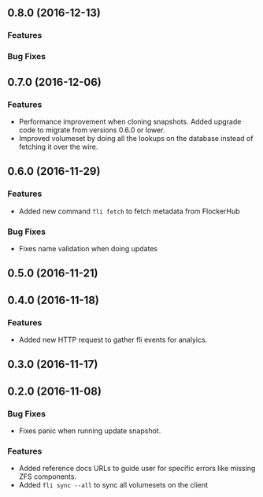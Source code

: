 ## 0.8.0 (2016-12-13)

### Features

### Bug Fixes

## 0.7.0 (2016-12-06)

### Features
* Performance improvement when cloning snapshots. Added upgrade code to migrate from versions 0.6.0 or lower.
* Improved volumeset by doing all the lookups on the database instead of fetching it over the wire.

## 0.6.0 (2016-11-29)

### Features
* Added new command `fli fetch` to fetch metadata from FlockerHub

### Bug Fixes
* Fixes name validation when doing updates

## 0.5.0 (2016-11-21)

## 0.4.0 (2016-11-18)

### Features
* Added new HTTP request to gather fli events for analyics.

## 0.3.0 (2016-11-17)

## 0.2.0 (2016-11-08)

### Bug Fixes
* Fixes panic when running update snapshot.

### Features
* Added reference docs URLs to guide user for specific errors like missing ZFS components.
* Added `fli sync --all` to sync all volumesets on the client

